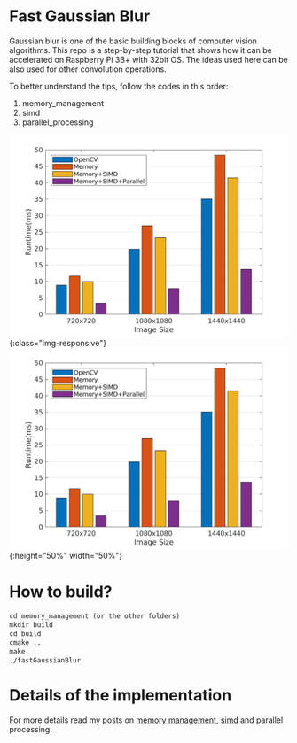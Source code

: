 # Fast Gaussian Blur
Gaussian blur is one of the basic building blocks of computer vision algorithms. This repo is a step-by-step tutorial that shows how it can be accelerated on Raspberry Pi 3B+ with 32bit OS. The ideas used here can be also used for other convolution operations.

To better understand the tips, follow the codes in this order:
1. memory_management 
2. simd
3. parallel_processing

![](Comparison.jpg){:class="img-responsive"}
![](Comparison.jpg){:height="50%" width="50%"}

# How to build?
```
cd memory_management (or the other folders)
mkdir build
cd build
cmake ..
make
./fastGaussianBlur
```
# Details of the implementation
For more details read my posts on [memory management](http://imrid.net/?p=4142), [simd](http://imrid.net/?p=4173) and parallel processing.
